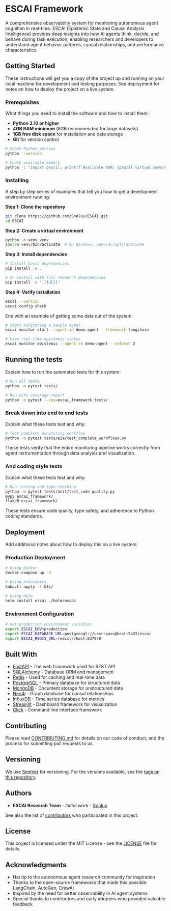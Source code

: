 # ESCAI Framework

A comprehensive observability system for monitoring autonomous agent cognition in real-time. ESCAI (Epistemic State and Causal Analysis Intelligence) provides deep insights into how AI agents think, decide, and behave during task execution, enabling researchers and developers to understand agent behavior patterns, causal relationships, and performance characteristics.

## Getting Started

These instructions will get you a copy of the project up and running on your local machine for development and testing purposes. See deployment for notes on how to deploy the project on a live system.

### Prerequisites

What things you need to install the software and how to install them:

- **Python 3.10 or higher**
- **4GB RAM minimum** (8GB recommended for large datasets)
- **1GB free disk space** for installation and data storage
- **Git** for version control

```bash
# Check Python version
python --version

# Check available memory
python -c "import psutil; print(f'Available RAM: {psutil.virtual_memory().available / (1024**3):.1f} GB')"
```

### Installing

A step by step series of examples that tell you how to get a development environment running:

**Step 1: Clone the repository**

```bash
git clone https://github.com/Sonlux/ESCAI.git
cd ESCAI
```

**Step 2: Create a virtual environment**

```bash
python -m venv venv
source venv/bin/activate  # On Windows: venv\Scripts\activate
```

**Step 3: Install dependencies**

```bash
# Install basic dependencies
pip install -e .

# Or install with full research dependencies
pip install -e ".[full]"
```

**Step 4: Verify installation**

```bash
escai --version
escai config check
```

End with an example of getting some data out of the system:

```bash
# Start monitoring a sample agent
escai monitor start --agent-id demo-agent --framework langchain

# View real-time epistemic states
escai monitor epistemic --agent-id demo-agent --refresh 2
```

## Running the tests

Explain how to run the automated tests for this system:

```bash
# Run all tests
python -m pytest tests/

# Run with coverage report
python -m pytest --cov=escai_framework tests/
```

### Break down into end to end tests

Explain what these tests test and why:

```bash
# Test complete monitoring workflow
python -m pytest tests/e2e/test_complete_workflows.py
```

These tests verify that the entire monitoring pipeline works correctly from agent instrumentation through data analysis and visualization.

### And coding style tests

Explain what these tests test and why:

```bash
# Run linting and type checking
python -m pytest tests/unit/test_code_quality.py
mypy escai_framework/
flake8 escai_framework/
```

These tests ensure code quality, type safety, and adherence to Python coding standards.

## Deployment

Add additional notes about how to deploy this on a live system:

### Production Deployment

```bash
# Using Docker
docker-compose up -d

# Using Kubernetes
kubectl apply -f k8s/

# Using Helm
helm install escai ./helm/escai
```

### Environment Configuration

```bash
# Set production environment variables
export ESCAI_ENV=production
export ESCAI_DATABASE_URL=postgresql://user:pass@host:5432/escai
export ESCAI_REDIS_URL=redis://host:6379/0
```

## Built With

- [FastAPI](https://fastapi.tiangolo.com/) - The web framework used for REST API
- [SQLAlchemy](https://www.sqlalchemy.org/) - Database ORM and management
- [Redis](https://redis.io/) - Used for caching and real-time data
- [PostgreSQL](https://www.postgresql.org/) - Primary database for structured data
- [MongoDB](https://www.mongodb.com/) - Document storage for unstructured data
- [Neo4j](https://neo4j.com/) - Graph database for causal relationships
- [InfluxDB](https://www.influxdata.com/) - Time series database for metrics
- [Streamlit](https://streamlit.io/) - Dashboard framework for visualization
- [Click](https://click.palletsprojects.com/) - Command line interface framework

## Contributing

Please read [CONTRIBUTING.md](CONTRIBUTING.md) for details on our code of conduct, and the process for submitting pull requests to us.

## Versioning

We use [SemVer](http://semver.org/) for versioning. For the versions available, see the [tags on this repository](https://github.com/Sonlux/ESCAI/tags).

## Authors

- **ESCAI Research Team** - _Initial work_ - [Sonlux](https://github.com/Sonlux)

See also the list of [contributors](https://github.com/Sonlux/ESCAI/contributors) who participated in this project.

## License

This project is licensed under the MIT License - see the [LICENSE](LICENSE) file for details.

## Acknowledgments

- Hat tip to the autonomous agent research community for inspiration
- Thanks to the open-source frameworks that made this possible: LangChain, AutoGen, CrewAI
- Inspired by the need for better observability in AI agent systems
- Special thanks to contributors and early adopters who provided valuable feedback
